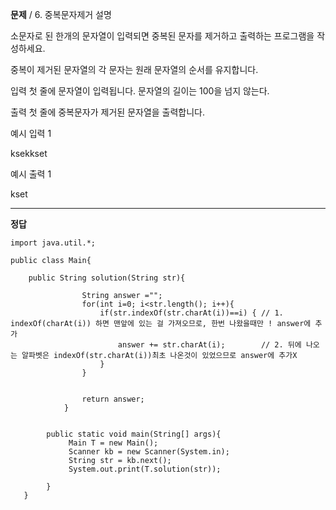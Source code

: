 **문제**
/
6. 중복문자제거
   설명

소문자로 된 한개의 문자열이 입력되면 중복된 문자를 제거하고 출력하는 프로그램을 작성하세요.

중복이 제거된 문자열의 각 문자는 원래 문자열의 순서를 유지합니다.

입력
첫 줄에 문자열이 입력됩니다. 문자열의 길이는 100을 넘지 않는다.

출력
첫 줄에 중복문자가 제거된 문자열을 출력합니다.

예시 입력 1

ksekkset

예시 출력 1

kset

---

**정답**

```
import java.util.*;

public class Main{

    public String solution(String str){

                String answer ="";
                for(int i=0; i<str.length(); i++){
                    if(str.indexOf(str.charAt(i))==i) { // 1. indexOf(charAt(i)) 하면 맨앞에 있는 걸 가져오므로, 한번 나왔을때만 ! answer에 추가
                        answer += str.charAt(i);        // 2. 뒤에 나오는 알파벳은 indexOf(str.charAt(i))최초 나온것이 있었으므로 answer에 추가X
                    }
                }


                return answer;
            }


        public static void main(String[] args){
             Main T = new Main();
             Scanner kb = new Scanner(System.in);
             String str = kb.next();
             System.out.print(T.solution(str));

        }
   }


```
